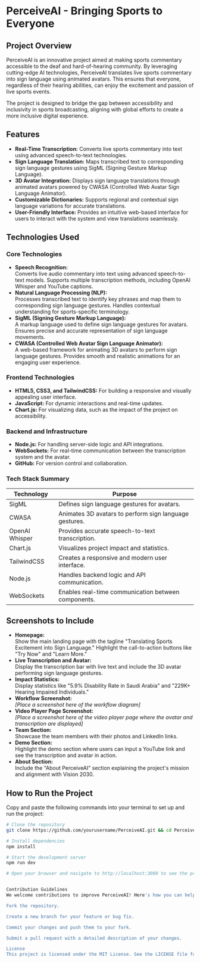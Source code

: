 # PerceiveAI - Bringing Sports to Everyone

## Project Overview
PerceiveAI is an innovative project aimed at making sports commentary accessible to the deaf and hard-of-hearing community. By leveraging cutting-edge AI technologies, PerceiveAI translates live sports commentary into sign language using animated avatars. This ensures that everyone, regardless of their hearing abilities, can enjoy the excitement and passion of live sports events.

The project is designed to bridge the gap between accessibility and inclusivity in sports broadcasting, aligning with global efforts to create a more inclusive digital experience.

## Features
- **Real-Time Transcription:** Converts live sports commentary into text using advanced speech-to-text technologies.
- **Sign Language Translation:** Maps transcribed text to corresponding sign language gestures using SigML (Signing Gesture Markup Language).
- **3D Avatar Integration:** Displays sign language translations through animated avatars powered by CWASA (Controlled Web Avatar Sign Language Animator).
- **Customizable Dictionaries:** Supports regional and contextual sign language variations for accurate translations.
- **User-Friendly Interface:** Provides an intuitive web-based interface for users to interact with the system and view translations seamlessly.

## Technologies Used

### Core Technologies
- **Speech Recognition:**  
  Converts live audio commentary into text using advanced speech-to-text models. Supports multiple transcription methods, including OpenAI Whisper and YouTube captions.
- **Natural Language Processing (NLP):**  
  Processes transcribed text to identify key phrases and map them to corresponding sign language gestures. Handles contextual understanding for sports-specific terminology.
- **SigML (Signing Gesture Markup Language):**  
  A markup language used to define sign language gestures for avatars. Ensures precise and accurate representation of sign language movements.
- **CWASA (Controlled Web Avatar Sign Language Animator):**  
  A web-based framework for animating 3D avatars to perform sign language gestures. Provides smooth and realistic animations for an engaging user experience.

### Frontend Technologies
- **HTML5, CSS3, and TailwindCSS:** For building a responsive and visually appealing user interface.
- **JavaScript:** For dynamic interactions and real-time updates.
- **Chart.js:** For visualizing data, such as the impact of the project on accessibility.

### Backend and Infrastructure
- **Node.js:** For handling server-side logic and API integrations.
- **WebSockets:** For real-time communication between the transcription system and the avatar.
- **GitHub:** For version control and collaboration.

### Tech Stack Summary
| Technology        | Purpose                                                             |
|-------------------|---------------------------------------------------------------------|
| SigML             | Defines sign language gestures for avatars.                         |
| CWASA             | Animates 3D avatars to perform sign language gestures.               |
| OpenAI Whisper    | Provides accurate speech-to-text transcription.                      |
| Chart.js          | Visualizes project impact and statistics.                           |
| TailwindCSS       | Creates a responsive and modern user interface.                     |
| Node.js           | Handles backend logic and API communication.                        |
| WebSockets        | Enables real-time communication between components.                 |

## Screenshots to Include
- **Homepage:**  
  Show the main landing page with the tagline "Translating Sports Excitement into Sign Language." Highlight the call-to-action buttons like "Try Now" and "Learn More."
- **Live Transcription and Avatar:**  
  Display the transcription bar with live text and include the 3D avatar performing sign language gestures.
- **Impact Statistics:**  
  Display statistics like "5.9% Disability Rate in Saudi Arabia" and "229K+ Hearing Impaired Individuals."
- **Workflow Screenshot:**  
  _[Place a screenshot here of the workflow diagram]_
- **Video Player Page Screenshot:**  
  _[Place a screenshot here of the video player page where the avatar and transcription are displayed]_
- **Team Section:**  
  Showcase the team members with their photos and LinkedIn links.
- **Demo Section:**  
  Highlight the demo section where users can input a YouTube link and see the transcription and avatar in action.
- **About Section:**  
  Include the "About PerceiveAI" section explaining the project's mission and alignment with Vision 2030.

## How to Run the Project
Copy and paste the following commands into your terminal to set up and run the project:

```bash
# Clone the repository
git clone https://github.com/yourusername/PerceiveAI.git && cd PerceiveAI

# Install dependencies
npm install

# Start the development server
npm run dev

# Open your browser and navigate to http://localhost:3000 to see the project in action.


Contribution Guidelines
We welcome contributions to improve PerceiveAI! Here's how you can help:

Fork the repository.

Create a new branch for your feature or bug fix.

Commit your changes and push them to your fork.

Submit a pull request with a detailed description of your changes.

License
This project is licensed under the MIT License. See the LICENSE file for more details.
